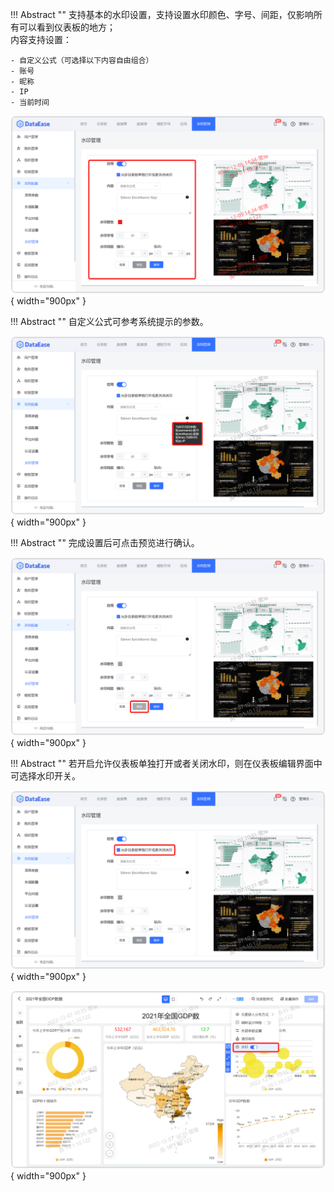 !!! Abstract ""
    支持基本的水印设置，支持设置水印颜色、字号、间距，仅影响所有可以看到仪表板的地方；  
    内容支持设置：

    - 自定义公式（可选择以下内容自由组合）
    - 账号
    - 昵称
    - IP
    - 当前时间

![水印管理](../img/xpack/水印管理.png){ width="900px" }

!!! Abstract ""
    自定义公式可参考系统提示的参数。

![水印管理](../img/xpack/水印管理_自定义公式.png){ width="900px" }

!!! Abstract ""
    完成设置后可点击预览进行确认。

![水印管理](../img/xpack/水印管理_预览.png){ width="900px" }

!!! Abstract ""
    若开启允许仪表板单独打开或者关闭水印，则在仪表板编辑界面中可选择水印开关。

![水印管理](../img/xpack/水印管理_单独开关.png){ width="900px" }

![水印管理](../img/xpack/水印管理1.png){ width="900px" }